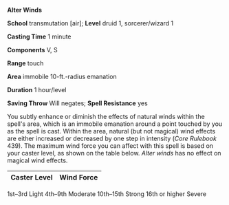  **Alter Winds**

**School** transmutation [air]; **Level** druid 1, sorcerer/wizard 1

**Casting Time** 1 minute

**Components** V, S

**Range** touch

**Area** immobile 10-ft.-radius emanation

**Duration** 1 hour/level

**Saving Throw** Will negates; **Spell Resistance** yes

You subtly enhance or diminish the effects of natural winds within the spell's area, which is an immobile emanation around a point touched by you as the spell is cast. Within the area, natural (but not magical) wind effects are either increased or decreased by one step in intensity (_Core Rulebook_ 439). The maximum wind force you can affect with this spell is based on your caster level, as shown on the table below. _Alter winds_ has no effect on magical wind effects.

| Caster Level | Wind Force |
| --- | --- |
<tbody>
<tr class="odd">
<td>1st–3rd</td>
<td>Light</td>
</tr>
<tr class="even">
<td>4th–9th</td>
<td>Moderate</td>
</tr>
<tr class="odd">
<td>10th–15th</td>
<td>Strong</td>
</tr>
<tr class="even">
<td>16th or higher</td>
<td>Severe</td>
</tr>
</tbody>
